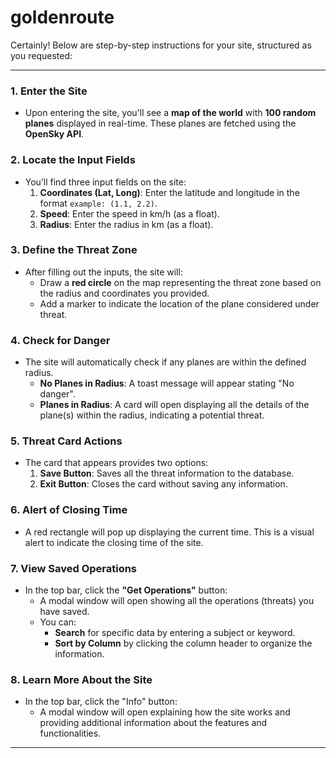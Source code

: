 # goldenroute
Certainly! Below are step-by-step instructions for your site, structured as you requested:

---

### 1. Enter the Site
- Upon entering the site, you'll see a **map of the world** with **100 random planes** displayed in real-time. These planes are fetched using the **OpenSky API**.

### 2. Locate the Input Fields
- You’ll find three input fields on the site:
  1. **Coordinates (Lat, Long)**: Enter the latitude and longitude in the format `example: (1.1, 2.2)`.
  2. **Speed**: Enter the speed in km/h (as a float).
  3. **Radius**: Enter the radius in km (as a float).

### 3. Define the Threat Zone
- After filling out the inputs, the site will:
  - Draw a **red circle** on the map representing the threat zone based on the radius and coordinates you provided.
  - Add a marker to indicate the location of the plane considered under threat.

### 4. Check for Danger
- The site will automatically check if any planes are within the defined radius.
  - **No Planes in Radius**: A toast message will appear stating "No danger".
  - **Planes in Radius**: A card will open displaying all the details of the plane(s) within the radius, indicating a potential threat.

### 5. Threat Card Actions
- The card that appears provides two options:
  1. **Save Button**: Saves all the threat information to the database.
  2. **Exit Button**: Closes the card without saving any information.

### 6. Alert of Closing Time
- A red rectangle will pop up displaying the current time. This is a visual alert to indicate the closing time of the site.

### 7. View Saved Operations
- In the top bar, click the **"Get Operations"** button:
  - A modal window will open showing all the operations (threats) you have saved.
  - You can:
    - **Search** for specific data by entering a subject or keyword.
    - **Sort by Column** by clicking the column header to organize the information.

### 8. Learn More About the Site
- In the top bar, click the "Info" button:
  - A modal window will open explaining how the site works and providing additional information about the features and functionalities.

---

